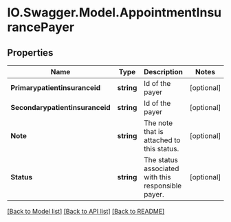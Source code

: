 # IO.Swagger.Model.AppointmentInsurancePayer
## Properties

Name | Type | Description | Notes
------------ | ------------- | ------------- | -------------
**Primarypatientinsuranceid** | **string** | Id of the payer | [optional] 
**Secondarypatientinsuranceid** | **string** | Id of the payer | [optional] 
**Note** | **string** | The note that is attached to this status. | [optional] 
**Status** | **string** | The status associated with this responsible payer. | [optional] 

[[Back to Model list]](../README.md#documentation-for-models) [[Back to API list]](../README.md#documentation-for-api-endpoints) [[Back to README]](../README.md)


